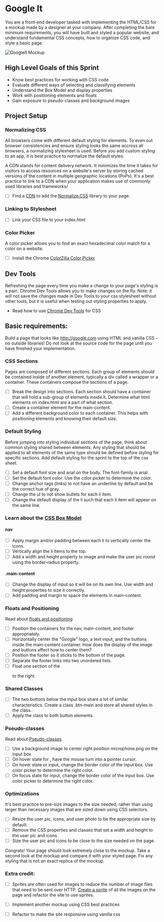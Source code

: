# Google It 

You are a front-end developer tasked with implementing the HTML/CSS for a mockup made by a designer at your company. After completing the bare minimum requirements, you will have built and styled a popular website, and understand fundamental CSS concepts, how to organize CSS code, and style a basic page. 

![GoogleIt Mockup](https://github.com/melindabernrdo/css-layout/blob/master/mockup.png)

## High Level Goals of this Sprint
- Know best practices for working with CSS code 
- Evaluate different ways of selecting and classifying elements 
- Understand the Box Model and display properties 
- Work with positioning elements and floats 
- Gain exposure to pseudo-classes and background images

## Project Setup 

### Normalizing CSS
All browsers come with different default styling for elements. To even out browser consistencies and ensure styling looks the same accross all browsers, a normalizing stylesheet is used. Before you add custom styling to an app, it is best practice to normalize the default styles. 

A CDN stands for content delivery network. It minimizes the time it takes for visitors to access resources on a website's server by storing cached versions of the content in multiple geographic locations (PoPs). It's a best practice to link to a CDN when your application makes use of commonly used libraries and frameworks/ 

- [ ] Find a [CDN](https://cdnjs.com/) to add the [Normalize.CSS](https://necolas.github.io/normalize.css/) library to your page.

### Linking to Stylesheet 
- [ ] Link your CSS file to your index.html 

### Color Picker 
A color picker allows you to find an exact hexadecimal color match for a color on a website. 
- [ ] Install the Chrome [ColorZilla Color Picker](http://www.colorzilla.com/)

## Dev Tools 
Refreshing the page every time you make a change to your page's styling is a pain. Chrome Dev Tools allows you to make changes on the fly. Note: it will not save the changes made in Dev Tools to your css stylesheet without other tools, but it is useful when testing out styling properties to apply. 
- Read how to use [Chrome Dev Tools](https://developers.google.com/web/tools/chrome-devtools/iterate/inspect-styles/?hl=en) for CSS

## Basic requirements:
Build a page that looks like http://google.com using HTML and vanilla CSS - no outside libraries! Do not look at the source code for the page until you have finished your implementation. 

### CSS Sections

Pages are composed of different sections. Each group of elements should be contained inside of another element, typically a div called a wrapper or a container. These containers compose the sections of a page.  

- [ ] Break the design into sections. Each section should have a container that will hold a sub-group of elements inside it. Determine what html elements on index.html are a part of what section.  
- [ ] Create a container element for the main-content.
- [ ] Add a different background color to each container. This helps with positioning elements and knowing their default size. 

### Default Styling 
Before jumping into styling individual sections of the page, think about common styling shared between elements. Any styling that should be applied to all elements of the same type should be defined before styling for specific sections. Add default styling for the sprint to the top of the css sheet. 
- [ ] Set a default font size and arial on the body. The font-family is arial.
- [ ] Set the default font color. Use the color picker to determine the color. 
- [ ] Change anchor tags (links) to not have an underline by default and be the correct hue of gray.
- [ ] Change the ul to not show bullets for each li item.
- [ ] Change the default display of the li such that each li item will appear on the same line. 

### Learn about the [CSS Box Model](https://developer.mozilla.org/en-US/docs/Web/CSS/CSS_Box_Model/Introduction_to_the_CSS_box_model)
#### nav 
- [ ] Apply margin and/or padding between each li to vertically center the icons. 
- [ ] Vertically align the li items to the top. 
- [ ] Add a width and height property to image and make the user pic round using the border-radius property. 

#### .main-content 
- [ ] Change the display of input so it will be on its own line. Use width and height properties to size it correctly.
- [ ] Add padding and margin to space the elements in main-content.

### Floats and Positioning
Read about [floats and positioning](http://learn.shayhowe.com/html-css/positioning-content/)
- [ ] Position the containers for the nav, main-content, and footer appropriately. 
- [ ] Horizontally center the "Google" logo, a text input, and the buttons inside the main-content container. How does the display of the image and buttons affect how to center them?
- [ ] Position the footer so it sticks to the bottom of the page.
- [ ] Separate the footer links into two unordered lists. 
- [ ] Float one section of the <ul></ul> to the right. 

### Shared Classes 
- [ ] The two buttons below the input box share a lot of similar characteristics. Create a class .btn-main and store all shared styles in the class. 
- [ ] Apply the class to both button elements. 

### Pseudo-classes
Read about [Pseudo-classes](http://www.w3schools.com/Css/css_pseudo_classes.asp)
- [ ] Use a background image to center right position microphone.png on the input box
- [ ] On hover state for <a></a>, have the mouse turn into a pointer cursor. 
- [ ] On hover state or input, change the border color of the input box. Use color picker to determine the right color. 
- [ ] On focus state for input, change the border color of the input box. Use color picker to determine the right color. 

### Optimizations 
It's best practice to pre-size images to the size needed, rather than using larger than necessary images that are sized down using CSS selectors. 
- [ ]  Resize the user pic, icons, and user photo to be the appropriate size by default. 
- [ ]  Remove the CSS properties and classes that set a width and height to the user pic and icons. 
- [ ]  Size the user pic and icons to be close to the size needed on the page. 

Congrats! Your page should look extremely close to the mockup. Take a second look at the mockup and compare it with your styled page. Fix any styling that is not an exact replica of the mockup. 

### Extra credit:
- [ ] Sprites are often used for images to reduce the number of image files that need to be sent over HTTP. [Create a sprite](http://www.spritebox.net/) of all the images on the page and refactor the site to use sprites. 
- [ ] Implement another mockup using CSS best practices 
- [ ] Refactor to make the site responsive using vanilla css 

